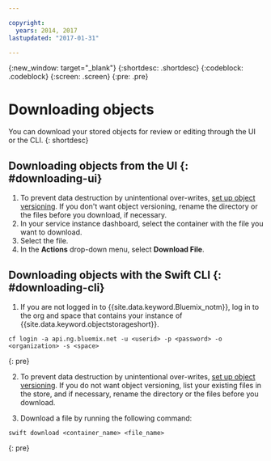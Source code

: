 ```yaml
---

copyright:
  years: 2014, 2017
lastupdated: "2017-01-31"

---
```

{:new_window: target="_blank"}
{:shortdesc: .shortdesc}
{:codeblock: .codeblock}
{:screen: .screen}
{:pre: .pre}

# Downloading objects

You can download your stored objects for review or editing through the UI or the CLI.
{: shortdesc}


## Downloading objects from the UI {: #downloading-ui}

1. To prevent data destruction by unintentional over-writes, [set up object versioning](/docs/services/ObjectStorage/os_versioning.html). If you don't want object versioning, rename the directory or the files before you download, if necessary.
2. In your service instance dashboard, select the container with the file you want to download.
3. Select the file.
4. In the **Actions** drop-down menu, select **Download File**.


## Downloading objects with the Swift CLI {: #downloading-cli}

1.  If you are not logged in to {{site.data.keyword.Bluemix_notm}}, log in to the org and space that contains your instance of {{site.data.keyword.objectstorageshort}}.

```
cf login -a api.ng.bluemix.net -u <userid> -p <password> -o <organization> -s <space>
```
{: pre}

2. To prevent data destruction by unintentional over-writes, [set up object versioning](/docs/services/ObjectStorage/os_versioning.html). If you do not want object versioning, list your existing files in the store, and if necessary, rename the directory or the files before you download.

3. Download a file by running the following command:

```
swift download <container_name> <file_name>
```
{: pre}
